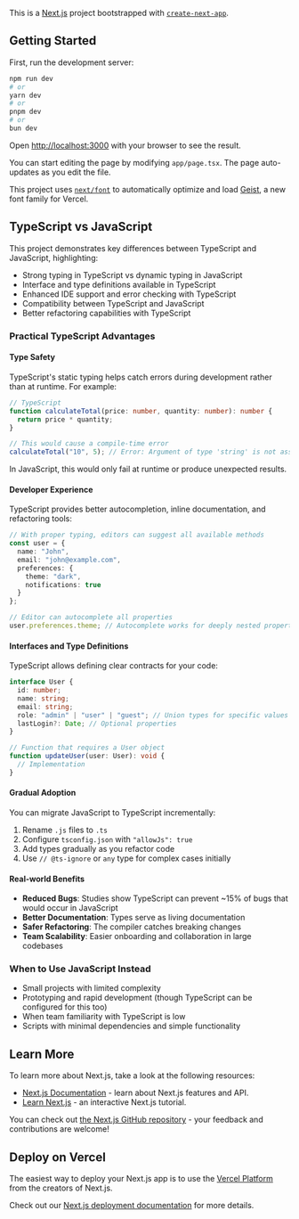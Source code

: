 This is a [Next.js](https://nextjs.org) project bootstrapped with [`create-next-app`](https://nextjs.org/docs/app/api-reference/cli/create-next-app).

## Getting Started

First, run the development server:

```bash
npm run dev
# or
yarn dev
# or
pnpm dev
# or
bun dev
```

Open [http://localhost:3000](http://localhost:3000) with your browser to see the result.

You can start editing the page by modifying `app/page.tsx`. The page auto-updates as you edit the file.

This project uses [`next/font`](https://nextjs.org/docs/app/building-your-application/optimizing/fonts) to automatically optimize and load [Geist](https://vercel.com/font), a new font family for Vercel.

## TypeScript vs JavaScript

This project demonstrates key differences between TypeScript and JavaScript, highlighting:
- Strong typing in TypeScript vs dynamic typing in JavaScript
- Interface and type definitions available in TypeScript
- Enhanced IDE support and error checking with TypeScript
- Compatibility between TypeScript and JavaScript
- Better refactoring capabilities with TypeScript

### Practical TypeScript Advantages

#### Type Safety
TypeScript's static typing helps catch errors during development rather than at runtime. For example:

```typescript
// TypeScript
function calculateTotal(price: number, quantity: number): number {
  return price * quantity;
}

// This would cause a compile-time error
calculateTotal("10", 5); // Error: Argument of type 'string' is not assignable to parameter of type 'number'
```

In JavaScript, this would only fail at runtime or produce unexpected results.

#### Developer Experience
TypeScript provides better autocompletion, inline documentation, and refactoring tools:

```typescript
// With proper typing, editors can suggest all available methods
const user = {
  name: "John",
  email: "john@example.com",
  preferences: {
    theme: "dark",
    notifications: true
  }
};

// Editor can autocomplete all properties
user.preferences.theme; // Autocomplete works for deeply nested properties
```

#### Interfaces and Type Definitions
TypeScript allows defining clear contracts for your code:

```typescript
interface User {
  id: number;
  name: string;
  email: string;
  role: "admin" | "user" | "guest"; // Union types for specific values
  lastLogin?: Date; // Optional properties
}

// Function that requires a User object
function updateUser(user: User): void {
  // Implementation
}
```

#### Gradual Adoption
You can migrate JavaScript to TypeScript incrementally:
1. Rename `.js` files to `.ts`
2. Configure `tsconfig.json` with `"allowJs": true`
3. Add types gradually as you refactor code
4. Use `// @ts-ignore` or `any` type for complex cases initially

#### Real-world Benefits
- **Reduced Bugs**: Studies show TypeScript can prevent ~15% of bugs that would occur in JavaScript
- **Better Documentation**: Types serve as living documentation
- **Safer Refactoring**: The compiler catches breaking changes
- **Team Scalability**: Easier onboarding and collaboration in large codebases

### When to Use JavaScript Instead
- Small projects with limited complexity
- Prototyping and rapid development (though TypeScript can be configured for this too)
- When team familiarity with TypeScript is low
- Scripts with minimal dependencies and simple functionality

## Learn More

To learn more about Next.js, take a look at the following resources:

- [Next.js Documentation](https://nextjs.org/docs) - learn about Next.js features and API.
- [Learn Next.js](https://nextjs.org/learn) - an interactive Next.js tutorial.

You can check out [the Next.js GitHub repository](https://github.com/vercel/next.js) - your feedback and contributions are welcome!

## Deploy on Vercel

The easiest way to deploy your Next.js app is to use the [Vercel Platform](https://vercel.com/new?utm_medium=default-template&filter=next.js&utm_source=create-next-app&utm_campaign=create-next-app-readme) from the creators of Next.js.

Check out our [Next.js deployment documentation](https://nextjs.org/docs/app/building-your-application/deploying) for more details.
